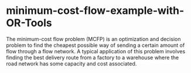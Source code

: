 # minimum-cost-flow-example-with-OR-Tools
The minimum-cost flow problem (MCFP) is an optimization and decision problem to find the cheapest possible way of sending a certain amount of flow through a flow network. A typical application of this problem involves finding the best delivery route from a factory to a warehouse where the road network has some capacity and cost associated.

